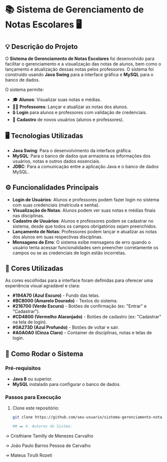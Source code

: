 # 📚 Sistema de Gerenciamento de Notas Escolares 🖥️

## 💡 Descrição do Projeto

O **Sistema de Gerenciamento de Notas Escolares** foi desenvolvido para facilitar o gerenciamento e a visualização das notas de alunos, bem como o lançamento e atualização dessas notas pelos professores. O sistema foi construído usando **Java Swing** para a interface gráfica e **MySQL** para o banco de dados.

O sistema permite:
- 🎓 **Alunos**: Visualizar suas notas e médias.
- 👩‍🏫 **Professores**: Lançar e atualizar as notas dos alunos.
- 🔒 **Login** para alunos e professores com validação de credenciais.
- 📝 **Cadastro** de novos usuários (alunos e professores).

## 🖥️ Tecnologias Utilizadas

- **Java Swing**: Para o desenvolvimento da interface gráfica.
- **MySQL**: Para o banco de dados que armazena as informações dos usuários, notas e outros dados essenciais.
- **JDBC**: Para a comunicação entre a aplicação Java e o banco de dados MySQL.

## ⚙️ Funcionalidades Principais

- **Login de Usuários**: Alunos e professores podem fazer login no sistema com suas credenciais (matrícula e senha).
- **Visualização de Notas**: Alunos podem ver suas notas e médias finais nas disciplinas.
- **Cadastro de Usuários**: Alunos e professores podem se cadastrar no sistema, desde que todos os campos obrigatórios sejam preenchidos.
- **Lançamento de Notas**: Professores podem lançar e atualizar as notas dos alunos em suas respectivas disciplinas.
- **Mensagens de Erro**: O sistema exibe mensagens de erro quando o usuário tenta acessar funcionalidades sem preencher corretamente os campos ou se as credenciais de login estão incorretas.

## 🎨 Cores Utilizadas

As cores escolhidas para a interface foram definidas para oferecer uma experiência visual agradável e clara:

- **#194A70 (Azul Escuro)** - Fundo das telas.
- **#BC8000 (Amarelo Dourado)** - Textos do sistema.
- **#216700 (Verde Escuro)** - Botões de confirmação (ex: "Entrar" e "Cadastrar").
- **#CD4800 (Vermelho Alaranjado)** - Botões de cadastro (ex: "Cadastrar" na tela de login).
- **#0A273D (Azul Profundo)** - Botões de voltar e sair.
- **#A0A0A0 (Cinza Claro)** - Container de disciplinas, notas e telas de login.

## 🚀 Como Rodar o Sistema

### Pré-requisitos

- **Java 8** ou superior.
- **MySQL** instalado para configurar o banco de dados.

### Passos para Execução

1. Clone este repositório:
   ```bash
   git clone https://github.com/seu-usuario/sistema-gerenciamento-notas.git

   ## ✒️ 4. Autores do Sistma: 
  -> Cristhiane Tamilly de Menezes Carvalho

  -> João Paulo Barros Pessoa de Carvalho
  
  -> Mateus Tirulli Rozeti

